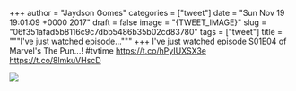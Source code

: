 
+++
author = "Jaydson Gomes"
categories = ["tweet"]
date = "Sun Nov 19 19:01:09 +0000 2017"
draft = false
image = "{TWEET_IMAGE}"
slug = "06f351afad5b8116c9c7dbb5486b35b02cd83780"
tags = ["tweet"]
title = """I've just watched episode..."""
+++
I've just watched episode S01E04 of Marvel's The Pun...! #tvtime https://t.co/hPyIUXSX3e https://t.co/8lmkuVHscD

![](/images/tweet-media/932322874832183296-DPBGtgYXkAAPu1i.jpg)